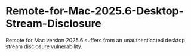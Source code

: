 # Remote-for-Mac-2025.6-Desktop-Stream-Disclosure
Remote for Mac version 2025.6 suffers from an unauthenticated desktop stream disclosure vulnerability.
